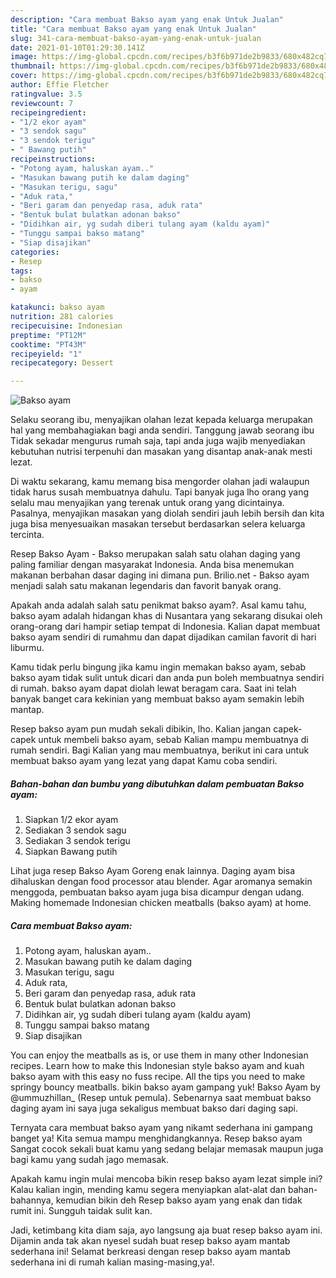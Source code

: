 ```yaml
---
description: "Cara membuat Bakso ayam yang enak Untuk Jualan"
title: "Cara membuat Bakso ayam yang enak Untuk Jualan"
slug: 341-cara-membuat-bakso-ayam-yang-enak-untuk-jualan
date: 2021-01-10T01:29:30.141Z
image: https://img-global.cpcdn.com/recipes/b3f6b971de2b9833/680x482cq70/bakso-ayam-foto-resep-utama.jpg
thumbnail: https://img-global.cpcdn.com/recipes/b3f6b971de2b9833/680x482cq70/bakso-ayam-foto-resep-utama.jpg
cover: https://img-global.cpcdn.com/recipes/b3f6b971de2b9833/680x482cq70/bakso-ayam-foto-resep-utama.jpg
author: Effie Fletcher
ratingvalue: 3.5
reviewcount: 7
recipeingredient:
- "1/2 ekor ayam"
- "3 sendok sagu"
- "3 sendok terigu"
- " Bawang putih"
recipeinstructions:
- "Potong ayam, haluskan ayam.."
- "Masukan bawang putih ke dalam daging"
- "Masukan terigu, sagu"
- "Aduk rata,"
- "Beri garam dan penyedap rasa, aduk rata"
- "Bentuk bulat bulatkan adonan bakso"
- "Didihkan air, yg sudah diberi tulang ayam (kaldu ayam)"
- "Tunggu sampai bakso matang"
- "Siap disajikan"
categories:
- Resep
tags:
- bakso
- ayam

katakunci: bakso ayam 
nutrition: 281 calories
recipecuisine: Indonesian
preptime: "PT12M"
cooktime: "PT43M"
recipeyield: "1"
recipecategory: Dessert

---
```



![Bakso ayam](https://img-global.cpcdn.com/recipes/b3f6b971de2b9833/680x482cq70/bakso-ayam-foto-resep-utama.jpg)

Selaku seorang ibu, menyajikan olahan lezat kepada keluarga merupakan hal yang membahagiakan bagi anda sendiri. Tanggung jawab seorang ibu Tidak sekadar mengurus rumah saja, tapi anda juga wajib menyediakan kebutuhan nutrisi terpenuhi dan masakan yang disantap anak-anak mesti lezat.

Di waktu  sekarang, kamu memang bisa mengorder olahan jadi walaupun tidak harus susah membuatnya dahulu. Tapi banyak juga lho orang yang selalu mau menyajikan yang terenak untuk orang yang dicintainya. Pasalnya, menyajikan masakan yang diolah sendiri jauh lebih bersih dan kita juga bisa menyesuaikan masakan tersebut berdasarkan selera keluarga tercinta. 

Resep Bakso Ayam - Bakso merupakan salah satu olahan daging yang paling familiar dengan masyarakat Indonesia. Anda bisa menemukan makanan berbahan dasar daging ini dimana pun. Brilio.net - Bakso ayam menjadi salah satu makanan legendaris dan favorit banyak orang.

Apakah anda adalah salah satu penikmat bakso ayam?. Asal kamu tahu, bakso ayam adalah hidangan khas di Nusantara yang sekarang disukai oleh orang-orang dari hampir setiap tempat di Indonesia. Kalian dapat membuat bakso ayam sendiri di rumahmu dan dapat dijadikan camilan favorit di hari liburmu.

Kamu tidak perlu bingung jika kamu ingin memakan bakso ayam, sebab bakso ayam tidak sulit untuk dicari dan anda pun boleh membuatnya sendiri di rumah. bakso ayam dapat diolah lewat beragam cara. Saat ini telah banyak banget cara kekinian yang membuat bakso ayam semakin lebih mantap.

Resep bakso ayam pun mudah sekali dibikin, lho. Kalian jangan capek-capek untuk membeli bakso ayam, sebab Kalian mampu membuatnya di rumah sendiri. Bagi Kalian yang mau membuatnya, berikut ini cara untuk membuat bakso ayam yang lezat yang dapat Kamu coba sendiri.

<!--inarticleads1-->

##### Bahan-bahan dan bumbu yang dibutuhkan dalam pembuatan Bakso ayam:

1. Siapkan 1/2 ekor ayam
1. Sediakan 3 sendok sagu
1. Sediakan 3 sendok terigu
1. Siapkan  Bawang putih


Lihat juga resep Bakso Ayam Goreng enak lainnya. Daging ayam bisa dihaluskan dengan food processor atau blender. Agar aromanya semakin menggoda, pembuatan bakso ayam juga bisa dicampur dengan udang. Making homemade Indonesian chicken meatballs (bakso ayam) at home. 

<!--inarticleads2-->

##### Cara membuat Bakso ayam:

1. Potong ayam, haluskan ayam..
1. Masukan bawang putih ke dalam daging
1. Masukan terigu, sagu
1. Aduk rata,
1. Beri garam dan penyedap rasa, aduk rata
1. Bentuk bulat bulatkan adonan bakso
1. Didihkan air, yg sudah diberi tulang ayam (kaldu ayam)
1. Tunggu sampai bakso matang
1. Siap disajikan


You can enjoy the meatballs as is, or use them in many other Indonesian recipes. Learn how to make this Indonesian style bakso ayam and kuah bakso ayam with this easy no fuss recipe. All the tips you need to make springy bouncy meatballs. bikin bakso ayam gampang yuk! Bakso Ayam by @ummuzhillan_ (Resep untuk pemula). Sebenarnya saat membuat bakso daging ayam ini saya juga sekaligus membuat bakso dari daging sapi. 

Ternyata cara membuat bakso ayam yang nikamt sederhana ini gampang banget ya! Kita semua mampu menghidangkannya. Resep bakso ayam Sangat cocok sekali buat kamu yang sedang belajar memasak maupun juga bagi kamu yang sudah jago memasak.

Apakah kamu ingin mulai mencoba bikin resep bakso ayam lezat simple ini? Kalau kalian ingin, mending kamu segera menyiapkan alat-alat dan bahan-bahannya, kemudian bikin deh Resep bakso ayam yang enak dan tidak rumit ini. Sungguh taidak sulit kan. 

Jadi, ketimbang kita diam saja, ayo langsung aja buat resep bakso ayam ini. Dijamin anda tak akan nyesel sudah buat resep bakso ayam mantab sederhana ini! Selamat berkreasi dengan resep bakso ayam mantab sederhana ini di rumah kalian masing-masing,ya!.


